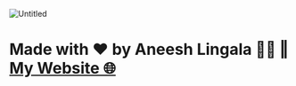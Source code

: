 
![Untitled](https://user-images.githubusercontent.com/87113916/234128017-ae6179f5-00e1-40e7-a97a-bb1ab2d37a7f.png)

# Made with ♥ by Aneesh Lingala 👨‍💻 ‖ [My Website 🌐](aneeshlingala.github.io)
